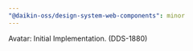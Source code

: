 ```yaml
---
"@daikin-oss/design-system-web-components": minor
---
```


Avatar: Initial Implementation. (DDS-1880)
